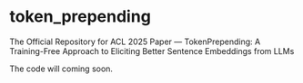 # token_prepending
The Official Repository for ACL 2025 Paper — TokenPrepending: A Training-Free Approach to Eliciting Better Sentence Embeddings from LLMs


The code will coming soon.
